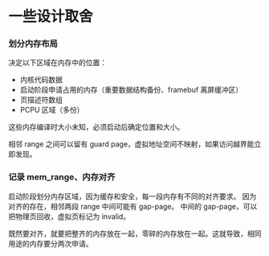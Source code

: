 # 一些设计取舍

### 划分内存布局

决定以下区域在内存中的位置：
- 内核代码数据
- 启动阶段申请占用的内存（重要数据结构备份、framebuf 离屏缓冲区）
- 页描述符数组
- PCPU 区域（多份）

这些内存编译时大小未知，必须启动后确定位置和大小。

相邻 range 之间可以留有 guard page，虚拟地址空间不映射，如果访问越界能立即发现。

### 记录 mem_range、内存对齐

启动阶段划分内存区域，因为缓存和安全，每一段内存有不同的对齐要求。
因为对齐的存在，相邻两段 range 中间可能有 gap-page。
中间的 gap-page，可以把物理页回收，虚拟页标记为 invalid。

既然要对齐，就要把整齐的内存放在一起，零碎的内存放在一起。这就导致，相同用途的内存要分两次申请。
